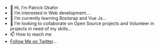 - 👋 Hi, I’m Patrick Okafor
- 👀 I’m interested in Web development...
- 🌱 I’m currently learning Bootsrap and Vue Js...
- 💞️ I’m looking to collaborate on Open Source projects and Volunteer in projects in need of my skills...
- 📫 How to reach me 
- <a href = 'twitter.com/codesbypatrick'>Follow Me on Twitter</a>...

<!---
Patoski-patoski/Patoski-patoski is a ✨ special ✨ repository because its `README.md` (this file) appears on your GitHub profile.
You can click the Preview link to take a look at your changes.
--->

